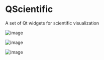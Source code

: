 # QScientific
A set of Qt widgets for scientific visualization

![image](https://user-images.githubusercontent.com/289957/222539174-15eeac73-084b-4b9a-a5a1-1c56c81cd3dd.png)

![image](https://user-images.githubusercontent.com/289957/222539129-96d210b3-812b-4ef8-8bd4-f720bfc6d78f.png)

![image](https://user-images.githubusercontent.com/289957/222539098-9ba0dc7d-82fe-43c4-ac13-f857a4442234.png)
